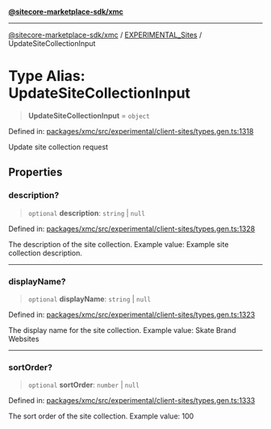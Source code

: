 [**@sitecore-marketplace-sdk/xmc**](../../../../README.md)

***

[@sitecore-marketplace-sdk/xmc](../../../../README.md) / [EXPERIMENTAL\_Sites](../README.md) / UpdateSiteCollectionInput

# Type Alias: UpdateSiteCollectionInput

> **UpdateSiteCollectionInput** = `object`

Defined in: [packages/xmc/src/experimental/client-sites/types.gen.ts:1318](https://github.com/Sitecore/marketplace-sdk/blob/main/packages/xmc/src/experimental/client-sites/types.gen.ts#L1318)

Update site collection request

## Properties

### description?

> `optional` **description**: `string` \| `null`

Defined in: [packages/xmc/src/experimental/client-sites/types.gen.ts:1328](https://github.com/Sitecore/marketplace-sdk/blob/main/packages/xmc/src/experimental/client-sites/types.gen.ts#L1328)

The description of the site collection.
Example value: Example site collection description.

***

### displayName?

> `optional` **displayName**: `string` \| `null`

Defined in: [packages/xmc/src/experimental/client-sites/types.gen.ts:1323](https://github.com/Sitecore/marketplace-sdk/blob/main/packages/xmc/src/experimental/client-sites/types.gen.ts#L1323)

The display name for the site collection.
Example value: Skate Brand Websites

***

### sortOrder?

> `optional` **sortOrder**: `number` \| `null`

Defined in: [packages/xmc/src/experimental/client-sites/types.gen.ts:1333](https://github.com/Sitecore/marketplace-sdk/blob/main/packages/xmc/src/experimental/client-sites/types.gen.ts#L1333)

The sort order of the site collection.
Example value: 100
